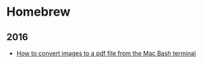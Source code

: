 Homebrew
========

2016
----
* [How to convert images to a pdf file from the Mac Bash terminal](blog/2016/02/osx-bash-convert-image-to-pdf.md)
